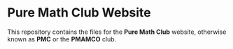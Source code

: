 # Pure Math Club Website

This repository contains the files for the **Pure Math Club** website, otherwise known as **PMC**
or the **PMAMCO** club.